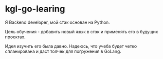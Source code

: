 # kgl-go-learing

Я Backend developer, мой стэк основан на Python.

Цель обучения - добавить новый язык в стэк и применять его в будущих проектах.

Идея изучить его была давно. Надеюсь, что учеба будет четко спланирована и даст толчек для погружения в GoLang.
